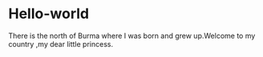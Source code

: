 # Hello-world
There is the north of Burma where I was born and grew up.Welcome to my country ,my dear little princess.
